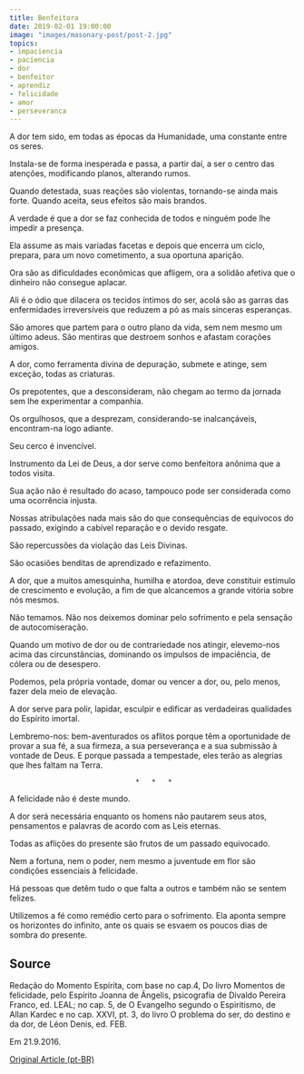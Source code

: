 ```yaml
---
title: Benfeitora
date: 2019-02-01 19:00:00
image: "images/masonary-post/post-2.jpg"
topics: 
- impaciencia
- paciencia
- dor
- benfeitor
- aprendiz
- felicidade
- amor
- perseveranca
---
```



A dor tem sido, em todas as épocas da Humanidade, uma constante entre os seres.

Instala-se de forma inesperada e passa, a partir daí, a ser o centro das
atenções, modificando planos, alterando rumos.

Quando detestada, suas reações são violentas, tornando-se ainda mais forte.
Quando aceita, seus efeitos são mais brandos.

A verdade é que a dor se faz conhecida de todos e ninguém pode lhe impedir a
presença.

Ela assume as mais variadas facetas e depois que encerra um ciclo, prepara,
para um novo cometimento, a sua oportuna aparição.

Ora são as dificuldades econômicas que afligem, ora a solidão afetiva que o
dinheiro não consegue aplacar.

Ali é o ódio que dilacera os tecidos íntimos do ser, acolá são as garras das
enfermidades irreversíveis que reduzem a pó as mais sinceras esperanças.

São amores que partem para o outro plano da vida, sem nem mesmo um último
adeus. São mentiras que destroem sonhos e afastam corações amigos.

A dor, como ferramenta divina de depuração, submete e atinge, sem exceção,
todas as criaturas.

Os prepotentes, que a desconsideram, não chegam ao termo da jornada sem lhe
experimentar a companhia.

Os orgulhosos, que a desprezam, considerando-se inalcançáveis, encontram-na
logo adiante.

Seu cerco é invencível.

Instrumento da Lei de Deus, a dor serve como benfeitora anônima que a todos
visita.

Sua ação não é resultado do acaso, tampouco pode ser considerada como uma
ocorrência injusta.

Nossas atribulações nada mais são do que consequências de equívocos do passado,
exigindo a cabível reparação e o devido resgate.

São repercussões da violação das Leis Divinas.

São ocasiões benditas de aprendizado e refazimento.

A dor, que a muitos amesquinha, humilha e atordoa, deve constituir estímulo de
crescimento e evolução, a fim de que alcancemos a grande vitória sobre nós
mesmos.

Não temamos. Não nos deixemos dominar pelo sofrimento e pela sensação de
autocomiseração.

Quando um motivo de dor ou de contrariedade nos atingir, elevemo-nos acima das
circunstâncias, dominando os impulsos de impaciência, de cólera ou de
desespero.

Podemos, pela própria vontade, domar ou vencer a dor, ou, pelo menos, fazer
dela meio de elevação.

A dor serve para polir, lapidar, esculpir e edificar as verdadeiras qualidades
do Espírito imortal.

Lembremo-nos: bem-aventurados os aflitos porque têm a oportunidade de provar a
sua fé, a sua firmeza, a sua perseverança e a sua submissão à vontade de Deus.
E porque passada a tempestade, eles terão as alegrias que lhes faltam na Terra.

                                   *   *   *

A felicidade não é deste mundo.

A dor será necessária enquanto os homens não pautarem seus atos, pensamentos e
palavras de acordo com as Leis eternas.

Todas as aflições do presente são frutos de um passado equivocado.

Nem a fortuna, nem o poder, nem mesmo a juventude em flor são condições
essenciais à felicidade.

Há pessoas que detêm tudo o que falta a outros e também não se sentem felizes.

Utilizemos a fé como remédio certo para o sofrimento. Ela aponta sempre os
horizontes do infinito, ante os quais se esvaem os poucos dias de sombra do
presente.

## Source
Redação do Momento Espírita, com base no cap.4, Do livro Momentos
de felicidade, pelo Espírito Joanna de Ângelis, psicografia de Divaldo
Pereira Franco, ed. LEAL; no cap. 5, de O Evangelho segundo
o Espiritismo, de Allan Kardec e no cap. XXVI, pt. 3, do livro
O problema do ser, do destino e da dor, de Léon Denis, ed. FEB.

Em 21.9.2016. 


[Original Article (pt-BR)](http://www.momento.com.br/pt/ler_texto.php?id=4901)
